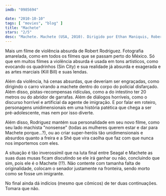 ```yaml
---
imdb: "0985694"

date: "2010-10-10"
tags: [ "movies", "blog" ]
title: "Machete"
stars: "2/5"
desc: "Machete. Machete (USA, 2010). Dirigido por Ethan Maniquis, Robert Rodriguez. Escrito por Robert Rodriguez, Álvaro Rodríguez. Com Danny Trejo, Robert De Niro, Jessica Alba, Steven Seagal, Michelle Rodriguez, Jeff Fahey, Cheech Marin, Don Johnson, Shea Whigham."
---
```

Mais um filme de violência absurda de Robert Rodriguez. Fotografia amarelada, como em todos os filmes que se passam perto do México. Só que em muitos filmes a violência absurda é usada em tons artísticos, como evocando os quadrinhos (Sin City) e sua realidade já absurda e exagerada e as artes marciais (Kill Bill) e suas lendas.

Além da violência, há cenas absurdas, que deveriam ser engraçadas, como dirigindo o carro virando a machete dentro do corpo do policial disfarçado. Além disso, pistas-recompensas ridículas, como a do intestino ter 20 metros ou do abridor de garrafas. Além de diálogos horríveis, como o discurso horrível e artificial da agente de imigração. E por falar em roteiro, personagens unidimensionais em uma história patética que chega a ser pré-adolescente, mas nem por isso diverte.

Além disso, Rodriguez mantém sua personalidade em seu novo filme, como seu lado machista "nonsense" (todas as mulheres querem estar e dar para Machete porque...?), ou ao criar super-heróis tão unidimensionais e absurdos quanto a freira e a Shé que vira caolha que faz com que nunca nos importemos com eles.

A situação é tão inverossímil que na luta final entre Seagal e Machete as suas duas musas ficam discutindo se ele irá ganhar ou não, concluindo que sim, pois ele é o Machete (!?). Não contente com tamanha falta de originalidade, colocam o senador justamente na fronteira, sendo morto como se fosse um imigrante. 

No final ainda dá indícios (mesmo que cômicos) de ter duas continuações. Tomara que não.

